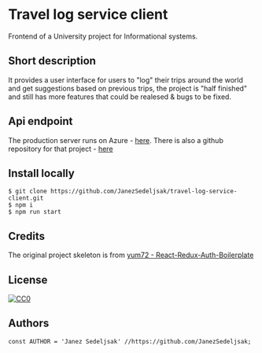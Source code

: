 # Travel log service client
Frontend of a University project for Informational systems.

## Short description
It provides a user interface for users to "log" their trips around the world and get suggestions based on previous trips,
the project is "half finished" and still has more features that could be realesed & bugs to be fixed.

## Api endpoint
The production server runs on Azure - [here](https://travel-log.azurewebsites.net).
There is also a github repository for that project - [here](https://github.com/JanezSedeljsak/travel-log-service)

## Install locally
```terminal
$ git clone https://github.com/JanezSedeljsak/travel-log-service-client.git
$ npm i
$ npm run start
```

## Credits

The original project skeleton is from [yum72 - React-Redux-Auth-Boilerplate](https://github.com/yum72/React-Redux-Auth-Boilerplate)

## License

[![CC0](https://licensebuttons.net/p/zero/1.0/88x31.png)](https://creativecommons.org/publicdomain/zero/1.0/)

## Authors

```JS
const AUTHOR = 'Janez Sedeljsak' //https://github.com/JanezSedeljsak;
```